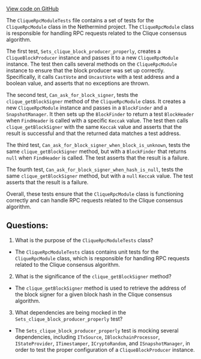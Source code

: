 [View code on GitHub](https://github.com/nethermindeth/nethermind/Nethermind.Clique.Test/CliqueRpcModuleTests.cs)

The `CliqueRpcModuleTests` file contains a set of tests for the `CliqueRpcModule` class in the Nethermind project. The `CliqueRpcModule` class is responsible for handling RPC requests related to the Clique consensus algorithm. 

The first test, `Sets_clique_block_producer_properly`, creates a `CliqueBlockProducer` instance and passes it to a new `CliqueRpcModule` instance. The test then calls several methods on the `CliqueRpcModule` instance to ensure that the block producer was set up correctly. Specifically, it calls `CastVote` and `UncastVote` with a test address and a boolean value, and asserts that no exceptions are thrown. 

The second test, `Can_ask_for_block_signer`, tests the `clique_getBlockSigner` method of the `CliqueRpcModule` class. It creates a new `CliqueRpcModule` instance and passes in a `BlockFinder` and a `SnapshotManager`. It then sets up the `BlockFinder` to return a test `BlockHeader` when `FindHeader` is called with a specific `Keccak` value. The test then calls `clique_getBlockSigner` with the same `Keccak` value and asserts that the result is successful and that the returned data matches a test address. 

The third test, `Can_ask_for_block_signer_when_block_is_unknown`, tests the same `clique_getBlockSigner` method, but with a `BlockFinder` that returns `null` when `FindHeader` is called. The test asserts that the result is a failure. 

The fourth test, `Can_ask_for_block_signer_when_hash_is_null`, tests the same `clique_getBlockSigner` method, but with a `null` `Keccak` value. The test asserts that the result is a failure. 

Overall, these tests ensure that the `CliqueRpcModule` class is functioning correctly and can handle RPC requests related to the Clique consensus algorithm.
## Questions: 
 1. What is the purpose of the `CliqueRpcModuleTests` class?
- The `CliqueRpcModuleTests` class contains unit tests for the `CliqueRpcModule` class, which is responsible for handling RPC requests related to the Clique consensus algorithm.

2. What is the significance of the `clique_getBlockSigner` method?
- The `clique_getBlockSigner` method is used to retrieve the address of the block signer for a given block hash in the Clique consensus algorithm.

3. What dependencies are being mocked in the `Sets_clique_block_producer_properly` test?
- The `Sets_clique_block_producer_properly` test is mocking several dependencies, including `ITxSource`, `IBlockchainProcessor`, `IStateProvider`, `ITimestamper`, `ICryptoRandom`, and `ISnapshotManager`, in order to test the proper configuration of a `CliqueBlockProducer` instance.